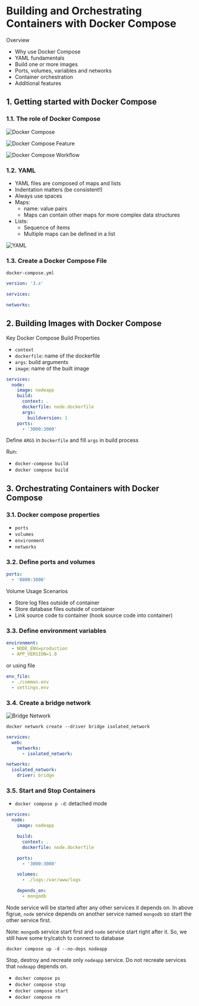 # Building and Orchestrating Containers with Docker Compose

Overview

- Why use Docker Compose
- YAML fundamentals
- Build one or more images
- Ports, volumes, variables and networks
- Container orchestration
- Additional features

## 1. Getting started with Docker Compose

### 1.1. The role of Docker Compose

![Docker Compose](assets/whyneeddocker.png)

![Docker Compose Feature](assets/dockercomposefeature.png)

![Docker Compose Workflow](assets/workflow.png)

### 1.2. YAML

- YAML files are composed of maps and lists
- Indentation matters (be consistent!)
- Always use spaces
- Maps:
  - name: value pairs
  - Maps can contain other maps for more complex data structures
- Lists:
  - Sequence of items
  - Multiple maps can be defined in a list

![YAML](assets/yaml.png)

### 1.3. Create a Docker Compose File

`docker-compose.yml`

```yml
version: '3.x'

services:

networks:
```

## 2. Building Images with Docker Compose

Key Docker Compose Build Properties

- `context`
- `dockerfile`: name of the dockerfile
- `args`: build arguments
- `image`: name of the built image

```yml
services:
  node:
    image: nodeapp
    build:
      context: .
      dockerfile: node.dockerfile
      args:
        buildversion: 1
    ports:
      - '3000:3000'
```

Define `ARGS` in `Dockerfile` and fill `args` in build process

Run:

- `docker-compose build`
- `docker compose build`

## 3. Orchestrating Containers with Docker Compose

### 3.1. Docker compose properties

- `ports`
- `volumes`
- `environment`
- `networks`

### 3.2. Define ports and volumes

```yml
ports:
  - '8000:3000'
```

Volume Usage Scenarios

- Store log files outside of container
- Store database files outside of container
- Link source code to container (hook source code into container)

### 3.3. Define environment variables

```yml
environment:
  - NODE_ENV=production
  - APP_VERSION=1.0
```

or using file

```yml
env_file:
  - ./common.env
  - settings.env
```

### 3.4. Create a bridge network

![Bridge Network](bridgenetwork.png)

`docker network create --driver bridge isolated_network`

```yml
services:
  web:
    networks:
      - isolated_network:

networks:
  isolated_network:
    driver: bridge
```

### 3.5. Start and Stop Containers

- `docker compose p -d`: detached mode

```yml
services:
  node:
    image: nodeapp

    build:
      context: .
      dockerfile: node.dockerfile

    ports:
      - '3000:3000'

    volumes:
      - ./logs:/var/www/logs

    depends_on:
      - mongodb
```

Node service will be started after any other services it depends on. In above figrue,
`node` service depends on another service named `mongodb` so start the
other service first.

Note: `mongodb` service start first and `node` service start right after it. So,
we still have some try/catch to connect to database

`docker compose up -d --no-deps nodeapp`

Stop, destroy and recreate only `nodeapp` service. Do not recreate services
that `nodeapp` depends on.

- `docker compose ps`
- `docker compose stop`
- `docker compose start`
- `docker compose rm`
